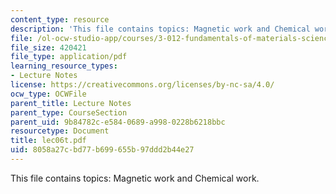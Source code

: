 ```yaml
---
content_type: resource
description: 'This file contains topics: Magnetic work and Chemical work.'
file: /ol-ocw-studio-app/courses/3-012-fundamentals-of-materials-science-fall-2005/8058a27cbd77b699655b97ddd2b44e27_lec06t.pdf
file_size: 420421
file_type: application/pdf
learning_resource_types:
- Lecture Notes
license: https://creativecommons.org/licenses/by-nc-sa/4.0/
ocw_type: OCWFile
parent_title: Lecture Notes
parent_type: CourseSection
parent_uid: 9b84782c-e584-0689-a998-0228b6218bbc
resourcetype: Document
title: lec06t.pdf
uid: 8058a27c-bd77-b699-655b-97ddd2b44e27
---
```

This file contains topics: Magnetic work and Chemical work.